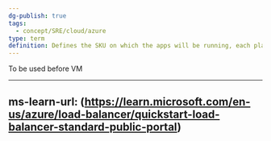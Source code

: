 ```yaml
---
dg-publish: true
tags:
  - concept/SRE/cloud/azure 
type: term
definition: Defines the SKU on which the apps will be running, each plan belongs to one region
---
```


To be used before VM 

---
ms-learn-url: (https://learn.microsoft.com/en-us/azure/load-balancer/quickstart-load-balancer-standard-public-portal)
---

